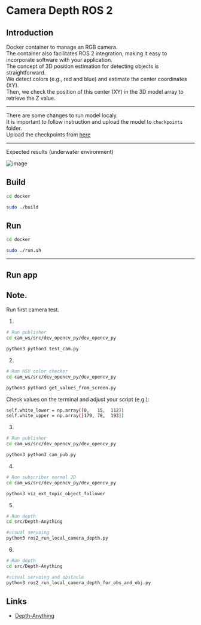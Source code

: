 # Camera Depth ROS 2 

## Introduction

Docker container to manage an RGB camera.<br>
The container also facilitates ROS 2 integration, making it easy to incorporate software with your application.<br>
The concept of 3D position estimation for detecting objects is straightforward.<br>
We detect colors (e.g., red and blue) and estimate the center coordinates (XY).<br>
Then, we check the position of this center (XY) in the 3D model array to retrieve the Z value.<br>

---

There are some changes to run model localy.<br>
It is important to follow instruction and upload the model to ```checkpoints``` folder. <br>
Upload the checkpoints from [here](https://drive.google.com/drive/folders/1vvFFm5wGWGHFtZthLAUwNdOGPQBPVdiF?usp=sharing) <br>

---
Expected results (underwater environment)

![image](https://github.com/user-attachments/assets/1a59a804-9184-4443-b032-504ad9e92691)




## Build


```bash
cd docker

sudo ./build
```


## Run


```bash
cd docker

sudo ./run.sh
```

---

## Run app


## Note. <br>

Run first camera test.


1.

```bash
# Run publisher
cd cam_ws/src/dev_opencv_py/dev_opencv_py 

python3 python3 test_cam.py
```

2.

```bash
# Run HSV color checker
cd cam_ws/src/dev_opencv_py/dev_opencv_py 

python3 python3 get_values_from_screen.py
```
Check values on the terminal and adjust your script (e.g.):

```bash
self.white_lower = np.array([0,   15,  112])  
self.white_upper = np.array([179, 78,  193])

```

3.

```bash
# Run publisher
cd cam_ws/src/dev_opencv_py/dev_opencv_py 

python3 python3 cam_pub.py
```

4.

```bash
# Run subscriber normal 2D
cd cam_ws/src/dev_opencv_py/dev_opencv_py 

python3 viz_ext_topic_object_follower
```

5.

```bash
# Run depth
cd src/Depth-Anything

#visual servoing
python3 ros2_run_local_camera_depth.py

```

6.

```bash
# Run depth
cd src/Depth-Anything

#visual servoing and obstacle
python3 ros2_run_local_camera_depth_for_obs_and_obj.py

```


## Links
- [Depth-Anything](https://github.com/LiheYoung/Depth-Anything)
